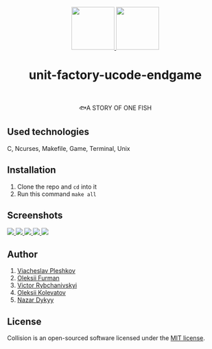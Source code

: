 <p align="center">
    <a href="https://unitfactory.net/en/" target="_blank">
        <img src="https://github.com/viacheslavpleshkov/unit-factory-ucode/blob/master/.git_images/unit_logo.png?raw=true" height="100px">
    </a>
    <a href="https://ucode.world/" target="_blank">
        <img src="https://github.com/viacheslavpleshkov/unit-factory-ucode/blob/master/.git_images/ucode_logo.png?raw=true" height="100px">
    </a>
    <h1 align="center">unit-factory-ucode-endgame</h1>
    <br>
</p>
<p align="center">🐟A STORY OF ONE FISH</p>

## Used technologies

C, Ncurses, Makefile, Game, Terminal, Unix

## Installation
1. Clone the repo and `cd` into it
1. Run this command `make all`

## Screenshots
<a href="https://github.com/viacheslavpleshkov/unit-factory-ucode-endgame" target="_blank">
    <img src="https://github.com/viacheslavpleshkov/unit-factory-ucode-endgame/blob/master/.git_images/screenshot-1.png?raw=true">
</a>
<a href="https://github.com/viacheslavpleshkov/unit-factory-ucode-endgame" target="_blank">
    <img src="https://github.com/viacheslavpleshkov/unit-factory-ucode-endgame/blob/master/.git_images/screenshot-2.png?raw=true">
</a>
<a href="https://github.com/viacheslavpleshkov/unit-factory-ucode-endgame" target="_blank">
    <img src="https://github.com/viacheslavpleshkov/unit-factory-ucode-endgame/blob/master/.git_images/screenshot-3.png?raw=true">
</a>
<a href="https://github.com/viacheslavpleshkov/unit-factory-ucode-endgame" target="_blank">
    <img src="https://github.com/viacheslavpleshkov/unit-factory-ucode-endgame/blob/master/.git_images/screenshot-4.png?raw=true">
</a>
<a href="https://github.com/viacheslavpleshkov/unit-factory-ucode-endgame" target="_blank">
    <img src="https://github.com/viacheslavpleshkov/unit-factory-ucode-endgame/blob/master/.git_images/screenshot-5.png?raw=true">
</a>

## Author
1. <a href="https://github.com/viacheslavpleshkov" target="_blank">Viacheslav Pleshkov</a>
1. <a href="https://github.com/viacheslavpleshkov" target="_blank">Oleksii Furman</a>
1. <a href="https://github.com/rybchanivskyi" target="_blank">Victor Rybchanivskyi</a>
1. <a href="https://github.com/okolevatov" target="_blank">Oleksii Kolevatov</a>
1. <a href="https://github.com/NazarWild" target="_blank">Nazar Dykyy</a>

## License

Collision is an open-sourced software licensed under the [MIT license](LICENSE.md).
